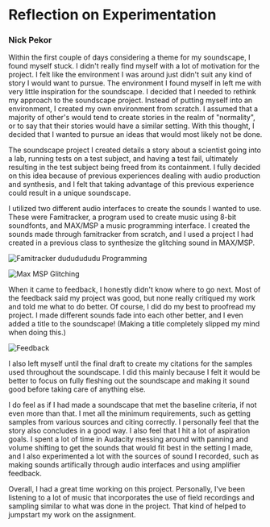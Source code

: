 # Reflection on Experimentation

### Nick Pekor

Within the first couple of days considering a theme for my soundscape, I found myself stuck. I didn't really find myself with a lot of motivation for the project. I felt like the environment I was around just didn't suit any kind of story I would want to pursue. The environment I found myself in left me with very little inspiration for the soundscape. I decided that I needed to rethink my approach to the soundscape project. Instead of putting myself into an environment, I created my own environment from scratch. I assumed that a majority of other's would tend to create stories in the realm of "normality", or to say that their stories would have a similar setting. With this thought, I decided that I wanted to pursue an ideas that would most likely not be done.

The soundscape project I created details a story about a scientist going into a lab, running tests on a test subject, and having a test fail, ultimately resulting in the test subject being freed from its containment. I fully decided on this idea because of previous experiences dealing with audio production and synthesis, and I felt that taking advantage of this previous experience could result in a unique soundscape.

I utilized two different audio interfaces to create the sounds I wanted to use. These were Famitracker, a program used to create music using 8-bit soundfonts, and MAX/MSP a music programming interface. I created the sounds made through famitracker from scratch, and I used a project I had created in a previous class to synthesize the glitching sound in MAX/MSP.

![Famitracker dududududu Programming](https://user-images.githubusercontent.com/70344475/93829947-d4ffe980-fc3c-11ea-8eff-85b498fe1511.png)

![Max MSP Glitching](https://user-images.githubusercontent.com/70344475/93830097-42ac1580-fc3d-11ea-86cd-d6ff7c6b7d05.png)

When it came to feedback, I honestly didn't know where to go next. Most of the feedback said my project was good, but none really critiqued my work and told me what to do better. Of course, I did do my best to proofread my project. I made different sounds fade into each other better, and I even added a title to the soundscape! (Making a title completely slipped my mind when doing this.)

![Feedback](https://user-images.githubusercontent.com/70344475/93829840-95390200-fc3c-11ea-9f1a-34c6eaeb144a.png)

 I also left myself until the final draft to create my citations for the samples used throughout the soundscape. I did this mainly because I felt it would be better to focus on fully fleshing out the soundscape and making it sound good before taking care of anything else.

 I do feel as if I had made a soundscape that met the baseline criteria, if not even more than that. I met all the minimum requirements, such as getting samples from various sources and citing correctly. I personally feel that the story also concludes in a good way. I also feel that I hit a lot of aspiration goals. I spent a lot of time in Audacity messing around with panning and volume shifting to get the sounds that would fit best in the setting I made, and I also experimented a lot with the sources of sound I recorded, such as making sounds artifically through audio interfaces and using amplifier feedback.

 Overall, I had a great time working on this project. Personally, I've been listening to a lot of music that incorporates the use of field recordings and sampling similar to what was done in the project. That kind of helped to jumpstart my work on the assignment.
